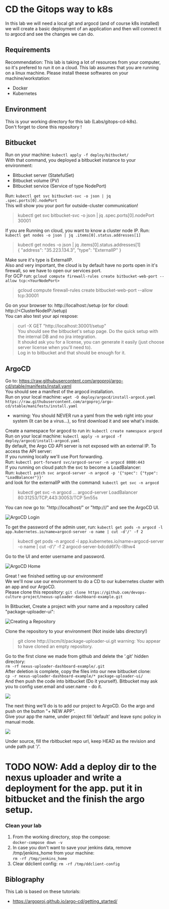 # CD the Gitops way to k8s
In this lab we will need a local git and argocd (and of course k8s installed)
we will create a basic deployment of an application and then will connect it to argocd and see the changes we can do.

## Requirements
Recommendation: This lab is taking a lot of resources from your computer, so it's prefered to run it on a cloud.
This lab assumes that you are running on a linux machine.
Please install theese softwares on your machine/workstation:
* Docker
* Kubernetes

## Environment
This is your working directory for this lab (Labs/gitops-cd-k8s).  
Don't forget to clone this repository !

## Bitbucket
Run on your machine: `kubectl apply -f deploy/bitbucket/`  
With that command, you deployed a bitbucket instance to your environment:
* Bitbucket server (StatefulSet)
* Bitbucket volume (PV)
* Bitbucket service (Service of type NodePort)

Run: `kubectl get svc bitbucket-svc -o json | jq .spec.ports[0].nodePort`  
This will show you your port for outside-cluster communication!  
> kubectl get svc bitbucket-svc -o json | jq .spec.ports[0].nodePort
> 30001 

If you are Running on cloud, you want to know a cluster node IP.
Run: `kubectl get nodes -o json | jq .items[0].status.addresses[1]`
> kubectl get nodes -o json | jq .items[0].status.addresses[1]  
> {
>   "address": "35.223.134.3",
>   "type": "ExternalIP"
>}

Make sure it's type is ExternalIP.  
Also and very important, the cloud is by default have no ports open in it's firewall, so we have to open our services port.  
For GCP run: `gcloud compute firewall-rules create bitbucket-web-port --allow tcp:<YourNodePort>`
> gcloud compute firewall-rules create bitbucket-web-port --allow tcp:30001

Go on your browser to: http://localhost:<YourNodePort>/setup (or for cloud: http://<ClusterNodeIP:<YourNodePort>/setup)  
You can also test your api respose:  
> curl -X GET "http://localhost:30001/setup"  
You should see the bitbucket's setup page.  Do the quick setup with the internal DB and no jira integration.  
It shoukd ask you for a license, you can generate it easily (just choose server license when you'll need to).  
Log in to bitbucket and that should be enough for it.

## ArgoCD
Go to: https://raw.githubusercontent.com/argoproj/argo-cd/stable/manifests/install.yaml  
You should see a manifest of the argocd installation.  
Run on your local machine: `wget -O deploy/argocd/install-argocd.yaml https://raw.githubusercontent.com/argoproj/argo-cd/stable/manifests/install.yaml`
* warning: You should NEVER run a yaml from the web right into your system (It can be a virus...), so first download it and see what's inside.  

Create a namespace for argocd to run in: `kubectl create namespace argocd`
Run on your local machine: `kubectl apply -n argocd -f deploy/argocd/install-argocd.yaml`  
By default, the Argo CD API server is not exposed with an external IP. To access the API server:  
If you running locally we'll use Port forwarding.  
Run: `kubectl port-forward svc/argocd-server -n argocd 8080:443`  
If you running on cloud patch the svc to become a LoadBalancer:  
Run: `kubectl patch svc argocd-server -n argocd -p '{"spec": {"type": "LoadBalancer"}}'`  
and look for the externalIP with the command: `kubectl get svc -n argocd`  
> kubectl get svc -n argocd
> ...
> argocd-server           LoadBalancer   <InternalIP>    <ExternalIP>   80:31253/TCP,443:30053/TCP   5m55s  

You can now go to: "http://localhost/" or "http://<LoadBalancerIP>/" and see the ArgoCD UI.

![ArgoCD Login](pictures/argocd-login.png)

To get the password of the admin user, run: 
`kubectl get pods -n argocd -l app.kubernetes.io/name=argocd-server -o name | cut -d'/' -f 2`  
> kubectl get pods -n argocd -l app.kubernetes.io/name=argocd-server -o name | cut -d'/' -f 2
> argocd-server-bdcdd6f7c-l8hw4

Go to the UI and enter username and password.

![ArgoCD Home](pictures/argocd-empty-home.png)

Great ! we finished setting up our environment!  
We we'll now use our environment to do a CD to our kubernetes cluster with an app and our ArgoCD.  
Please clone this repository: `git clone https://github.com/devops-culture-project/nexus-uploader-dashboard-example.git`  

In Bitbucket, Create a project with your name and a repository called "package-uploader-ui":

![Creating a Repository](pictures/create-bitbucket-repo.png)

Clone the repository to your environment (Not inside labs directory!)
> git clone http://<bitbucket>/scm/it/package-uploader-ui.git
> warning: You appear to have cloned an empty repository.

Go to the first clone we made from github and delete the '.git' hidden directory:  
`rm -rf nexus-uploader-dashboard-example/.git`  
After deletion is complete, copy the files into our new bitbucket clone:  
`cp -r nexus-uploader-dashboard-example/* package-uploader-ui/`  
And then push the code into bitbucket (Do it yourself). Bitbucket may ask you to config user.email and user.name - do it.

![](pictures/bitbucket-repo-with-code.png)

The next thing we'll do is to add our project to ArgoCD. Go the argo and push on the button "+ NEW APP".  
Give your app the name, under project fill 'default' and leave sync policy in manual mode.

![](pictures/create-argo-app-part1.png)

Under source, fill the rbitbucket repo url, keep HEAD as the revision and unde path put '/'.

# TODO NOW: Add a deploy dir to the nexus uploader and write a deployment for the app. put it in bitbucket and the finish the argo setup.

### Clean your lab
1. From the working directory, stop the compose:  
    `docker-compose down -v`
1. In case you don't want to save your jenkins data, remove /tmp/jenkins_home from your machine:  
    `rm -rf /tmp/jenkins_home`  
1. Clear ddclient config:
    `rm -rf /tmp/ddclient-config`

## Biblography
This Lab is based on these tutorials:  
* https://argoproj.github.io/argo-cd/getting_started/